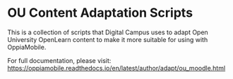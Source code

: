 # OU Content Adaptation Scripts

This is a collection of scripts that Digital Campus uses to adapt Open University OpenLearn content to make it more 
suitable for using with OppiaMobile.

For full documentation, please visit:  https://oppiamobile.readthedocs.io/en/latest/author/adapt/ou_moodle.html